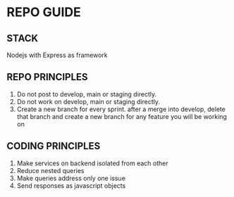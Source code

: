 # REPO GUIDE

## STACK

Nodejs with Express as framework

## REPO PRINCIPLES

1. Do not post to develop, main or staging directly.
2. Do not work on develop, main or staging directly.
3. Create a new branch for every sprint. after a merge into develop, delete that branch and create a new branch for any feature you will be working on

## CODING PRINCIPLES

1. Make services on backend isolated from each other
2. Reduce nested queries
3. Make queries address only one issue
4. Send responses as javascript objects
